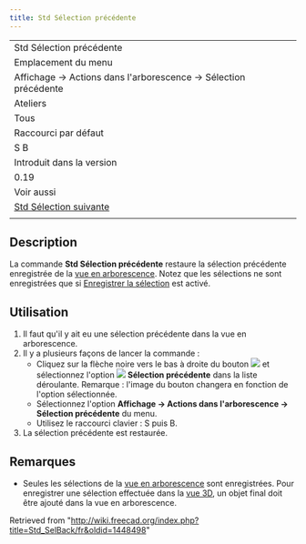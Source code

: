 ```yaml
---
title: Std Sélection précédente
---
```

|  |
| --- |
| Std Sélection précédente |
| Emplacement du menu |
| Affichage → Actions dans l'arborescence → Sélection précédente |
| Ateliers |
| Tous |
| Raccourci par défaut |
| S B |
| Introduit dans la version |
| 0.19 |
| Voir aussi |
| [Std Sélection suivante](/Std_SelForward/fr "Std SelForward/fr") |
|  |

## Description

La commande **Std Sélection précédente** restaure la sélection précédente enregistrée de la [vue en arborescence](/Tree_view/fr "Tree view/fr"). Notez que les sélections ne sont enregistrées que si [Enregistrer la sélection](/Std_TreeRecordSelection/fr "Std TreeRecordSelection/fr") est activé.

## Utilisation

1. Il faut qu'il y ait eu une sélection précédente dans la vue en arborescence.
2. Il y a plusieurs façons de lancer la commande :
   * Cliquez sur la flèche noire vers le bas à droite du bouton ![](/images/Std_TreeSyncView.svg) et sélectionnez l'option **![](/images/Std_SelBack.svg) Sélection précédente** dans la liste déroulante. Remarque : l'image du bouton changera en fonction de l'option sélectionnée.
   * Sélectionnez l'option **Affichage → Actions dans l'arborescence → Sélection précédente** du menu.
   * Utilisez le raccourci clavier : S puis B.
3. La sélection précédente est restaurée.

## Remarques

* Seules les sélections de la [vue en arborescence](/Tree_view/fr "Tree view/fr") sont enregistrées. Pour enregistrer une sélection effectuée dans la [vue 3D](/3D_view/fr "3D view/fr"), un objet final doit être ajouté dans la vue en arborescence.

Retrieved from "<http://wiki.freecad.org/index.php?title=Std_SelBack/fr&oldid=1448498>"